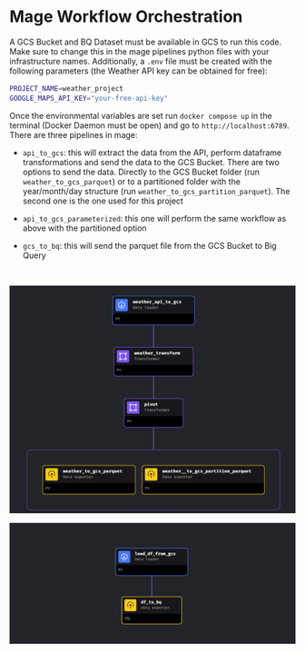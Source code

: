 # Mage Workflow Orchestration

A GCS Bucket and BQ Dataset must be available in GCS to run this code. Make sure to change this in the mage pipelines python files with your infrastructure names. Additionally, a `.env` file must be created with the following parameters (the Weather API key can be obtained for free):

```bash
PROJECT_NAME=weather_project
GOOGLE_MAPS_API_KEY="your-free-api-key"
```

Once the environmental variables are set run `docker compose up` in the terminal (Docker Daemon must be open) and go to `http://localhost:6789`. There are three pipelines in mage:

- `api_to_gcs`: this will extract the data from the API, perform dataframe transformations and send the data to the GCS Bucket. There are two options to send the data. Directly to the GCS Bucket folder (run `weather_to_gcs_parquet`) or to a partitioned folder with the year/month/day structure (run `weather_to_gcs_partition_parquet`). The second one is the one used for this project

- `api_to_gcs_parameterized`: this one will perform the same workflow as above with the partitioned option

- `gcs_to_bq`: this will send the parquet file from the GCS Bucket to Big Query
  
&nbsp;


<p>
    <img src="../images/weather_to_gcs_parquet.png"/>
</p>

<p align="center">
    <img src="../images/gcs_to_bq.png"/>
</p>
